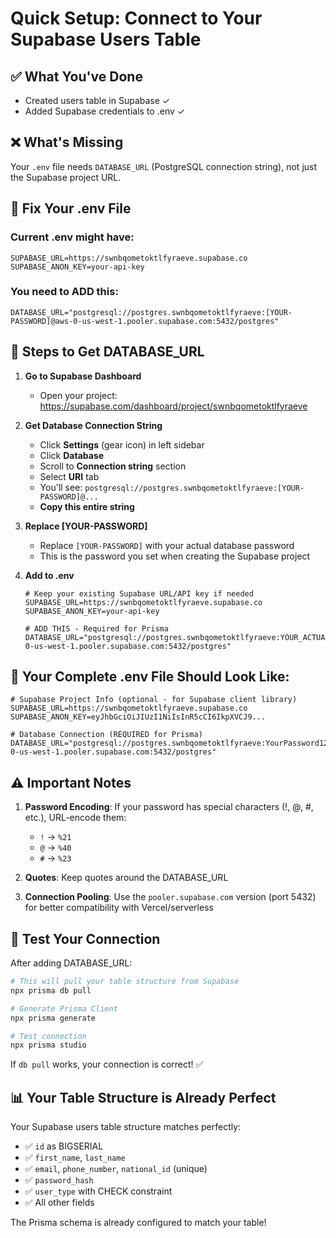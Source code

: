 # Quick Setup: Connect to Your Supabase Users Table

## ✅ What You've Done
- Created users table in Supabase ✓
- Added Supabase credentials to .env ✓

## ❌ What's Missing
Your `.env` file needs `DATABASE_URL` (PostgreSQL connection string), not just the Supabase project URL.

## 🔧 Fix Your .env File

### Current .env might have:
```env
SUPABASE_URL=https://swnbqometoktlfyraeve.supabase.co
SUPABASE_ANON_KEY=your-api-key
```

### You need to ADD this:
```env
DATABASE_URL="postgresql://postgres.swnbqometoktlfyraeve:[YOUR-PASSWORD]@aws-0-us-west-1.pooler.supabase.com:5432/postgres"
```

## 📝 Steps to Get DATABASE_URL

1. **Go to Supabase Dashboard**
   - Open your project: https://supabase.com/dashboard/project/swnbqometoktlfyraeve

2. **Get Database Connection String**
   - Click **Settings** (gear icon) in left sidebar
   - Click **Database**
   - Scroll to **Connection string** section
   - Select **URI** tab
   - You'll see: `postgresql://postgres.swnbqometoktlfyraeve:[YOUR-PASSWORD]@...`
   - **Copy this entire string**

3. **Replace [YOUR-PASSWORD]**
   - Replace `[YOUR-PASSWORD]` with your actual database password
   - This is the password you set when creating the Supabase project

4. **Add to .env**
   ```env
   # Keep your existing Supabase URL/API key if needed
   SUPABASE_URL=https://swnbqometoktlfyraeve.supabase.co
   SUPABASE_ANON_KEY=your-api-key

   # ADD THIS - Required for Prisma
   DATABASE_URL="postgresql://postgres.swnbqometoktlfyraeve:YOUR_ACTUAL_PASSWORD@aws-0-us-west-1.pooler.supabase.com:5432/postgres"
   ```

## 🎯 Your Complete .env File Should Look Like:

```env
# Supabase Project Info (optional - for Supabase client library)
SUPABASE_URL=https://swnbqometoktlfyraeve.supabase.co
SUPABASE_ANON_KEY=eyJhbGciOiJIUzI1NiIsInR5cCI6IkpXVCJ9...

# Database Connection (REQUIRED for Prisma)
DATABASE_URL="postgresql://postgres.swnbqometoktlfyraeve:YourPassword123!@aws-0-us-west-1.pooler.supabase.com:5432/postgres"
```

## ⚠️ Important Notes

1. **Password Encoding**: If your password has special characters (!, @, #, etc.), URL-encode them:
   - `!` → `%21`
   - `@` → `%40`
   - `#` → `%23`

2. **Quotes**: Keep quotes around the DATABASE_URL

3. **Connection Pooling**: Use the `pooler.supabase.com` version (port 5432) for better compatibility with Vercel/serverless

## 🧪 Test Your Connection

After adding DATABASE_URL:

```bash
# This will pull your table structure from Supabase
npx prisma db pull

# Generate Prisma Client
npx prisma generate

# Test connection
npx prisma studio
```

If `db pull` works, your connection is correct! ✅

## 📊 Your Table Structure is Already Perfect

Your Supabase users table structure matches perfectly:
- ✅ `id` as BIGSERIAL
- ✅ `first_name`, `last_name` 
- ✅ `email`, `phone_number`, `national_id` (unique)
- ✅ `password_hash`
- ✅ `user_type` with CHECK constraint
- ✅ All other fields

The Prisma schema is already configured to match your table!


